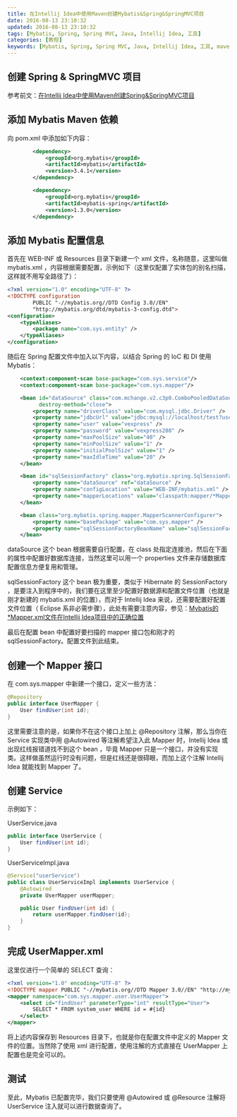 ```yaml
---
title: 在Intellij Idea中使用Maven创建Mybatis&Spring&SpringMVC项目
date: 2016-08-13 23:10:32
updated: 2016-08-13 23:10:32
tags: [Mybatis, Spring, Spring MVC, Java, Intellij Idea, 工具]
categories: [教程]
keywords: [Mybatis, Spring, Spring MVC, Java, Intellij Idea, 工具, maven, 教程]
---
```


## 创建 Spring & SpringMVC 项目

参考前文：[在Intellij Idea中使用Maven创建Spring&SpringMVC项目](https://easonyang.com/2016/08/03/use-maven-to-create-a-spring-springmvc-project-in-intellijidea/) 

## 添加 Mybatis Maven 依赖

向 pom.xml 中添加如下内容：

```xml
        <dependency>
            <groupId>org.mybatis</groupId>
            <artifactId>mybatis</artifactId>
            <version>3.4.1</version>
        </dependency>

        <dependency>
            <groupId>org.mybatis</groupId>
            <artifactId>mybatis-spring</artifactId>
            <version>1.3.0</version>
        </dependency>
```

## 添加 Mybatis 配置信息

首先在 WEB-INF 或 Resources 目录下新建一个 xml 文件，名称随意，这里叫做 mybatis.xml ，内容根据需要配置，示例如下（这里仅配置了实体包的别名扫描，这样就不用写全路径了）：<!--more-->

```xml
<?xml version="1.0" encoding="UTF-8" ?>
<!DOCTYPE configuration
        PUBLIC "-//mybatis.org//DTD Config 3.0//EN"
        "http://mybatis.org/dtd/mybatis-3-config.dtd">
<configuration>
    <typeAliases>
        <package name="com.sys.entity" />
    </typeAliases>
</configuration>
```

随后在 Spring 配置文件中加入以下内容，以结合 Spring 的 IoC 和 DI 使用 Mybatis：

```xml
    <context:component-scan base-package="com.sys.service"/>
    <context:component-scan base-package="com.sys.mapper"/>

    <bean id="dataSource" class="com.mchange.v2.c3p0.ComboPooledDataSource"
          destroy-method="close">
        <property name="driverClass" value="com.mysql.jdbc.Driver" />
        <property name="jdbcUrl" value="jdbc:mysql://localhost/test?useUnicode=true&amp;characterEncoding=UTF-8&amp;zeroDateTimeBehavior=convertToNull" />
        <property name="user" value="vexpress" />
        <property name="password" value="vexpress208" />
        <property name="maxPoolSize" value="40" />
        <property name="minPoolSize" value="1" />
        <property name="initialPoolSize" value="1" />
        <property name="maxIdleTime" value="20" />
    </bean>

    <bean id="sqlSessionFactory" class="org.mybatis.spring.SqlSessionFactoryBean">
        <property name="dataSource" ref="dataSource" />
        <property name="configLocation" value="WEB-INF/mybatis.xml" />
        <property name="mapperLocations" value="classpath:mapper/*Mapper.xml" />
    </bean>

    <bean class="org.mybatis.spring.mapper.MapperScannerConfigurer">
        <property name="basePackage" value="com.sys.mapper" />
        <property name="sqlSessionFactoryBeanName" value="sqlSessionFactory" />
    </bean>
```

dataSource 这个 bean 根据需要自行配置，在 class 处指定连接池，然后在下面的属性中配置好数据库连接，当然这里可以用一个 properties 文件来存储数据库配置信息方便复用和管理。

sqlSessionFactory 这个 bean 极为重要，类似于 Hibernate 的 SessionFactory ，是要注入到程序中的，我们要在这里至少配置好数据源和配置文件位置（也就是刚才新建的 mybatis.xml 的位置），而对于 Intellij Idea 来说，还需要配置好配置文件位置（ Eclipse 系非必需步骤），此处有需要注意内容，参见：[Mybatis的*Mapper.xml文件在Intellij Idea项目中的正确位置](https://easonyang.com/2016/08/13/the-right-location-of-mapper-xml-for-mybatis-in-intellijidea/)

最后在配置 bean 中配置好要扫描的 mapper 接口包和刚才的 sqlSessionFactory。配置文件到此结束。

## 创建一个 Mapper 接口

在 com.sys.mapper 中新建一个接口，定义一些方法：

```java
@Repository
public interface UserMapper {
    User findUser(int id);
}
```

这里需要注意的是，如果你不在这个接口上加上 @Repository 注解，那么当你在 Service 实现类中用 @Autowired 等注解希望注入此 Mapper 时，Intellij Idea 或出现红线报错道找不到这个 bean ，毕竟 Mapper 只是一个接口，并没有实现类。这样做虽然运行时没有问题，但是红线还是很碍眼，而加上这个注解 Intellij Idea 就能找到 Mapper 了。

## 创建 Service

示例如下：

UserService.java

```java
public interface UserService {
    User findUser(int id);
}
```

UserServiceImpl.java

```java
@Service("userService")
public class UserServiceImpl implements UserService {
    @Autowired
    private UserMapper userMapper;

    public User findUser(int id) {
        return userMapper.findUser(id);
    }
}
```

## 完成 UserMapper.xml

这里仅进行一个简单的 SELECT 查询：

```xml
<?xml version="1.0" encoding="UTF-8" ?>
<!DOCTYPE mapper PUBLIC "-//mybatis.org//DTD Mapper 3.0//EN" "http://mybatis.org/dtd/mybatis-3-mapper.dtd" >
<mapper namespace="com.sys.mapper.user.UserMapper">
    <select id="findUser" parameterType="int" resultType="User">
        SELECT * FROM system_user WHERE id = #{id}
    </select>
</mapper>
```

将上述内容保存到 Resources 目录下，也就是你在配置文件中定义的 Mapper 文件的位置。当然除了使用 xml 进行配置，使用注解的方式直接在 UserMapper 上配置也是完全可以的。

## 测试

至此，Mybatis 已配置完毕，我们只要使用 @Autowired 或 @Resource 注解将 UserService 注入就可以进行数据查询了。